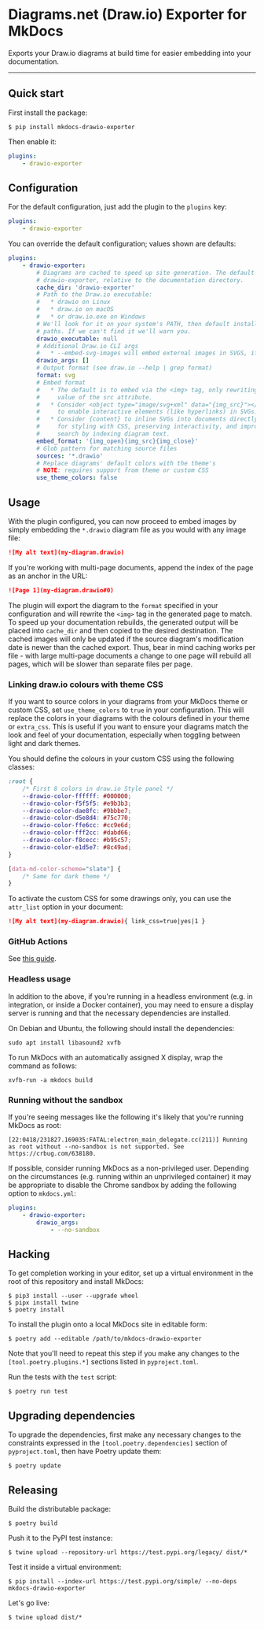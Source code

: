 # Diagrams.net (Draw.io) Exporter for MkDocs

Exports your Draw.io diagrams at build time for easier embedding into your documentation.

---

## Quick start

First install the package:

```
$ pip install mkdocs-drawio-exporter
```

Then enable it:

```yaml
plugins:
    - drawio-exporter
```

## Configuration

For the default configuration, just add the plugin to the `plugins` key:

```yaml
plugins:
    - drawio-exporter
```

You can override the default configuration; values shown are defaults:

```yaml
plugins:
    - drawio-exporter:
        # Diagrams are cached to speed up site generation. The default path is
        # drawio-exporter, relative to the documentation directory.
        cache_dir: 'drawio-exporter'
        # Path to the Draw.io executable:
        #   * drawio on Linux
        #   * draw.io on macOS
        #   * or draw.io.exe on Windows
        # We'll look for it on your system's PATH, then default installation
        # paths. If we can't find it we'll warn you.
        drawio_executable: null
        # Additional Draw.io CLI args
        #   * --embed-svg-images will embed external images in SVGS, if format is "svg".
        drawio_args: []
        # Output format (see draw.io --help | grep format)
        format: svg
        # Embed format
        #   * The default is to embed via the <img> tag, only rewriting the
        #     value of the src attribute.
        #   * Consider <object type="image/svg+xml" data="{img_src}"></object>
        #     to enable interactive elements (like hyperlinks) in SVGs.
        #   * Consider {content} to inline SVGs into documents directly, useful
        #     for styling with CSS, preserving interactivity, and improving
        #     search by indexing diagram text.
        embed_format: '{img_open}{img_src}{img_close}'
        # Glob pattern for matching source files
        sources: '*.drawio'
        # Replace diagrams' default colors with the theme's
        # NOTE: requires support from theme or custom CSS
        use_theme_colors: false
```

## Usage

With the plugin configured, you can now proceed to embed images by simply embedding the `*.drawio` diagram file as you would with any image file:

```markdown
![My alt text](my-diagram.drawio)
```

If you're working with multi-page documents, append the index of the page as an anchor in the URL:

```markdown
![Page 1](my-diagram.drawio#0)
```

The plugin will export the diagram to the `format` specified in your configuration and will rewrite the `<img>` tag in the generated page to match. To speed up your documentation rebuilds, the generated output will be placed into `cache_dir` and then copied to the desired destination. The cached images will only be updated if the source diagram's modification date is newer than the cached export. Thus, bear in mind caching works per file - with large multi-page documents a change to one page will rebuild all pages, which will be slower than separate files per page.

### Linking draw.io colours with theme CSS

If you want to source colors in your diagrams from your MkDocs theme or custom CSS, set `use_theme_colors` to `true` in your configuration. This will replace the colors in your diagrams with the colours defined in your theme or `extra_css`. This is useful if you want to ensure your diagrams match the look and feel of your documentation, especially when toggling between light and dark themes.

You should define the colours in your custom CSS using the following classes:

```css
:root {
    /* First 8 colors in draw.io Style panel */
    --drawio-color-ffffff: #000000;
    --drawio-color-f5f5f5: #e9b3b3;
    --drawio-color-dae8fc: #9bbbe7;
    --drawio-color-d5e8d4: #75c770;
    --drawio-color-ffe6cc: #cc9e6d;
    --drawio-color-fff2cc: #dabd66;
    --drawio-color-f8cecc: #b95c57;
    --drawio-color-e1d5e7: #8c49ad;
}

[data-md-color-scheme="slate"] {
    /* Same for dark theme */
}
```

To activate the custom CSS for some drawings only, you can use the `attr_list` option in your document:

```md
![My alt text](my-diagram.drawio){ link_css=true|yes|1 }
```

### GitHub Actions

See [this guide](./docs/github-actions.md).

### Headless usage

In addition to the above, if you're running in a headless environment (e.g. in integration, or inside a Docker container), you may need to ensure a display server is running and that the necessary dependencies are installed.

On Debian and Ubuntu, the following should install the dependencies:

```console
sudo apt install libasound2 xvfb
```

To run MkDocs with an automatically assigned X display, wrap the command as follows:

```console
xvfb-run -a mkdocs build
```

### Running without the sandbox

If you're seeing messages like the following it's likely that you're running MkDocs as root:

```text
[22:0418/231827.169035:FATAL:electron_main_delegate.cc(211)] Running as root without --no-sandbox is not supported. See https://crbug.com/638180.
```

If possible, consider running MkDocs as a non-privileged user. Depending on the circumstances (e.g. running within an unprivileged container) it may be appropriate to disable the Chrome sandbox by adding the following option to `mkdocs.yml`:

```yaml
plugins:
    - drawio-exporter:
        drawio_args:
            - --no-sandbox
```

## Hacking

To get completion working in your editor, set up a virtual environment in the root of this repository and install MkDocs:

```
$ pip3 install --user --upgrade wheel
$ pipx install twine
$ poetry install
```

To install the plugin onto a local MkDocs site in editable form:

```
$ poetry add --editable /path/to/mkdocs-drawio-exporter
```

Note that you'll need to repeat this step if you make any changes to the `[tool.poetry.plugins.*]` sections listed in `pyproject.toml`.

Run the tests with the `test` script:

```
$ poetry run test
```

## Upgrading dependencies

To upgrade the dependencies, first make any necessary changes to the constraints expressed in the `[tool.poetry.dependencies]` section of `pyproject.toml`, then have Poetry update them:

```
$ poetry update
```

## Releasing

Build the distributable package:

```
$ poetry build
```

Push it to the PyPI test instance:

```
$ twine upload --repository-url https://test.pypi.org/legacy/ dist/*
```

Test it inside a virtual environment:

```
$ pip install --index-url https://test.pypi.org/simple/ --no-deps mkdocs-drawio-exporter
```

Let's go live:

```
$ twine upload dist/*
```
